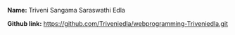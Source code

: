 **Name:** Triveni Sangama Saraswathi Edla

**Github link:** https://github.com/Triveniedla/webprogramming-Triveniedla.git